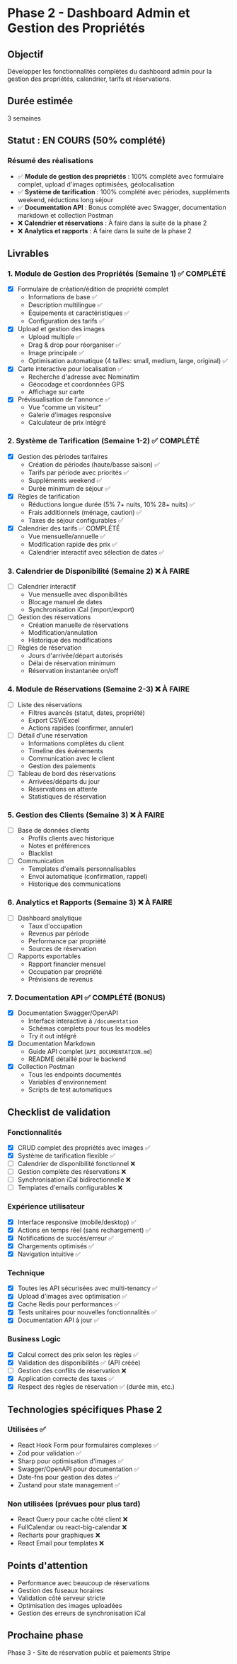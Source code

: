 # Phase 2 - Dashboard Admin et Gestion des Propriétés

## Objectif
Développer les fonctionnalités complètes du dashboard admin pour la gestion des propriétés, calendrier, tarifs et réservations.

## Durée estimée
3 semaines

## Statut : EN COURS (50% complété)

### Résumé des réalisations
- ✅ **Module de gestion des propriétés** : 100% complété avec formulaire complet, upload d'images optimisées, géolocalisation
- ✅ **Système de tarification** : 100% complété avec périodes, suppléments weekend, réductions long séjour
- ✅ **Documentation API** : Bonus complété avec Swagger, documentation markdown et collection Postman
- ❌ **Calendrier et réservations** : À faire dans la suite de la phase 2
- ❌ **Analytics et rapports** : À faire dans la suite de la phase 2

## Livrables

### 1. Module de Gestion des Propriétés (Semaine 1) ✅ COMPLÉTÉ
- [x] Formulaire de création/édition de propriété complet
  - Informations de base ✅
  - Description multilingue ✅
  - Équipements et caractéristiques ✅
  - Configuration des tarifs ✅
- [x] Upload et gestion des images
  - Upload multiple ✅
  - Drag & drop pour réorganiser ✅
  - Image principale ✅
  - Optimisation automatique (4 tailles: small, medium, large, original) ✅
- [x] Carte interactive pour localisation ✅
  - Recherche d'adresse avec Nominatim
  - Géocodage et coordonnées GPS
  - Affichage sur carte
- [x] Prévisualisation de l'annonce ✅
  - Vue "comme un visiteur"
  - Galerie d'images responsive
  - Calculateur de prix intégré

### 2. Système de Tarification (Semaine 1-2) ✅ COMPLÉTÉ
- [x] Gestion des périodes tarifaires
  - Création de périodes (haute/basse saison) ✅
  - Tarifs par période avec priorités ✅
  - Suppléments weekend ✅
  - Durée minimum de séjour ✅
- [x] Règles de tarification
  - Réductions longue durée (5% 7+ nuits, 10% 28+ nuits) ✅
  - Frais additionnels (ménage, caution) ✅
  - Taxes de séjour configurables ✅
- [x] Calendrier des tarifs ✅ COMPLÉTÉ
  - Vue mensuelle/annuelle ✅
  - Modification rapide des prix ✅
  - Calendrier interactif avec sélection de dates ✅

### 3. Calendrier de Disponibilité (Semaine 2) ❌ À FAIRE
- [ ] Calendrier interactif
  - Vue mensuelle avec disponibilités
  - Blocage manuel de dates
  - Synchronisation iCal (import/export)
- [ ] Gestion des réservations
  - Création manuelle de réservations
  - Modification/annulation
  - Historique des modifications
- [ ] Règles de réservation
  - Jours d'arrivée/départ autorisés
  - Délai de réservation minimum
  - Réservation instantanée on/off

### 4. Module de Réservations (Semaine 2-3) ❌ À FAIRE
- [ ] Liste des réservations
  - Filtres avancés (statut, dates, propriété)
  - Export CSV/Excel
  - Actions rapides (confirmer, annuler)
- [ ] Détail d'une réservation
  - Informations complètes du client
  - Timeline des événements
  - Communication avec le client
  - Gestion des paiements
- [ ] Tableau de bord des réservations
  - Arrivées/départs du jour
  - Réservations en attente
  - Statistiques de réservation

### 5. Gestion des Clients (Semaine 3) ❌ À FAIRE
- [ ] Base de données clients
  - Profils clients avec historique
  - Notes et préférences
  - Blacklist
- [ ] Communication
  - Templates d'emails personnalisables
  - Envoi automatique (confirmation, rappel)
  - Historique des communications

### 6. Analytics et Rapports (Semaine 3) ❌ À FAIRE
- [ ] Dashboard analytique
  - Taux d'occupation
  - Revenus par période
  - Performance par propriété
  - Sources de réservation
- [ ] Rapports exportables
  - Rapport financier mensuel
  - Occupation par propriété
  - Prévisions de revenus

### 7. Documentation API ✅ COMPLÉTÉ (BONUS)
- [x] Documentation Swagger/OpenAPI
  - Interface interactive à `/documentation`
  - Schémas complets pour tous les modèles
  - Try it out intégré
- [x] Documentation Markdown
  - Guide API complet (`API_DOCUMENTATION.md`)
  - README détaillé pour le backend
- [x] Collection Postman
  - Tous les endpoints documentés
  - Variables d'environnement
  - Scripts de test automatiques

## Checklist de validation

### Fonctionnalités
- [x] CRUD complet des propriétés avec images ✅
- [x] Système de tarification flexible ✅
- [ ] Calendrier de disponibilité fonctionnel ❌
- [ ] Gestion complète des réservations ❌
- [ ] Synchronisation iCal bidirectionnelle ❌
- [ ] Templates d'emails configurables ❌

### Expérience utilisateur
- [x] Interface responsive (mobile/desktop) ✅
- [x] Actions en temps réel (sans rechargement) ✅
- [x] Notifications de succès/erreur ✅
- [x] Chargements optimisés ✅
- [x] Navigation intuitive ✅

### Technique
- [x] Toutes les API sécurisées avec multi-tenancy ✅
- [x] Upload d'images avec optimisation ✅
- [x] Cache Redis pour performances ✅
- [x] Tests unitaires pour nouvelles fonctionnalités ✅
- [x] Documentation API à jour ✅

### Business Logic
- [x] Calcul correct des prix selon les règles ✅
- [x] Validation des disponibilités ✅ (API créée)
- [ ] Gestion des conflits de réservation ❌
- [x] Application correcte des taxes ✅
- [x] Respect des règles de réservation ✅ (durée min, etc.)

## Technologies spécifiques Phase 2

### Utilisées ✅
- React Hook Form pour formulaires complexes ✅
- Zod pour validation ✅
- Sharp pour optimisation d'images ✅
- Swagger/OpenAPI pour documentation ✅
- Date-fns pour gestion des dates ✅
- Zustand pour state management ✅

### Non utilisées (prévues pour plus tard)
- React Query pour cache côté client ❌
- FullCalendar ou react-big-calendar ❌
- Recharts pour graphiques ❌
- React Email pour templates ❌

## Points d'attention
- Performance avec beaucoup de réservations
- Gestion des fuseaux horaires
- Validation côté serveur stricte
- Optimisation des images uploadées
- Gestion des erreurs de synchronisation iCal

## Prochaine phase
Phase 3 - Site de réservation public et paiements Stripe